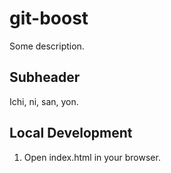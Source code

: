 # git-boost

Some description.

## Subheader

Ichi, ni, san, yon.

## Local Development

1. Open index.html in your browser.
